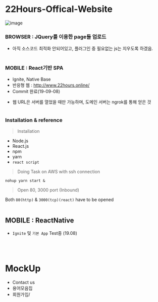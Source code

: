 # 22Hours-Offical-Website
![image](https://user-images.githubusercontent.com/16419202/67858465-9234af00-fb5c-11e9-8a06-1e176e18fe39.png)
### BROWSER : JQuery를 이용한 page들 업로드
  - 아직 소스코드 최적화 안되어있고, 플러그인 중 필요없는 js는 지우도록 하겠음. 
<br><br>

### MOBILE : React기반 SPA
  - Ignite, Native Base
  - 반응형 웹 : http://www.22hours.online/
  - Commit 완료(19-09-08)

* 웹 URL은 서버를 열었을 때만 가능하며, 도메인 서버는 ngrok를 통해 얻은 것
<br><br>


### Installation & reference

> Installation

- Node.js 
- React.js
- npm
- yarn
- `react script`



> Doing Task on AWS with ssh connection 

`nohup yarn start &`



> Open 80, 3000 port (Inbound) 

Both `80(http)` & `3000(tcp)(react)` have to be opened
<br><br>


## MOBILE : ReactNative

- `Ignite` 및 `기본 App` Test중 (19.08)


<br><br>
# MockUp
- Contact us
- 용어모음집
- 회원가입/
